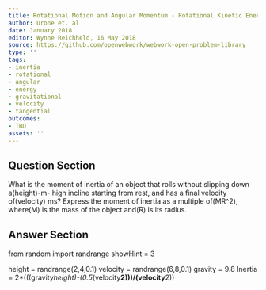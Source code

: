 ```yaml
---
title: Rotational Motion and Angular Momentum - Rotational Kinetic Energy
author: Urone et. al
date: January 2018
editor: Wynne Reichheld, 16 May 2018
source: https://github.com/openwebwork/webwork-open-problem-library
type: ''
tags:
- inertia
- rotational
- angular
- energy
- gravitational
- velocity
- tangential
outcomes:
- TBD
assets: ''
---
```


## Question Section 

What is the moment of inertia of an object that rolls without slipping down a(height)-m- high incline starting from rest, and has a final velocity of(velocity) ms? Express the moment of inertia as a multiple of(MR^2), where(M) is the mass of the object and(R) is its radius.



## Answer Section

from random import randrange
showHint = 3

height = randrange(2,4,0.1)
velocity = randrange(6,8,0.1)
gravity = 9.8
Inertia = 2*(((gravity*height)-(0.5*(velocity**2)))/(velocity**2))